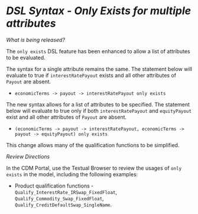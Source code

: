 # *DSL Syntax - Only Exists for multiple attributes*

_What is being released?_

The `only exists` DSL feature has been enhanced to allow a list of attributes to be evaluated.

The syntax for a single attribute remains the same.  The statement below will evaluate to true if `interestRatePayout` exists and all other attributes of `Payout` are absent.

- `economicTerms -> payout -> interestRatePayout only exists`

The new syntax allows for a list of attributes to be specified.  The statement below will evaluate to true only if both `interestRatePayout` and `equityPayout` exist and all other attributes of `Payout` are absent.

- `(economicTerms -> payout -> interestRatePayout, economicTerms -> payout -> equityPayout) only exists`

This change allows many of the qualification functions to be simplified.

_Review Directions_

In the CDM Portal, use the Textual Browser to review the usages of `only exists` in the model, including the following examples:

- Product qualification functions - `Qualify_InterestRate_IRSwap_FixedFloat`, `Qualify_Commodity_Swap_FixedFloat`, `Qualify_CreditDefaultSwap_SingleName`.
